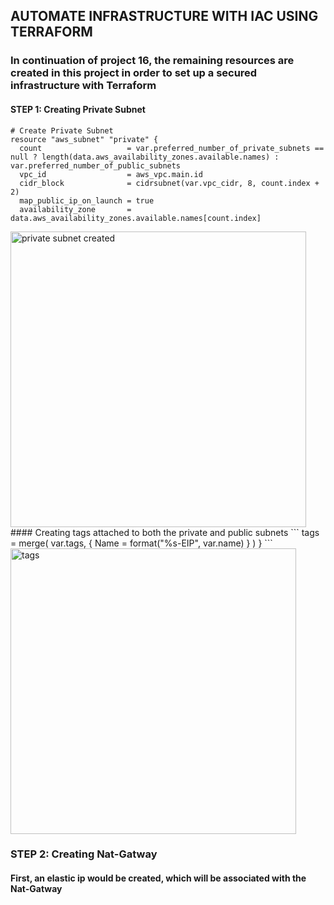 ## AUTOMATE INFRASTRUCTURE WITH IAC USING TERRAFORM
### In continuation of project 16, the remaining resources are created in this project in order to set up a secured infrastructure with Terraform
#### STEP 1: Creating Private Subnet
```
# Create Private Subnet 
resource "aws_subnet" "private" {
  count                   = var.preferred_number_of_private_subnets == null ? length(data.aws_availability_zones.available.names) : var.preferred_number_of_public_subnets
  vpc_id                  = aws_vpc.main.id
  cidr_block              = cidrsubnet(var.vpc_cidr, 8, count.index + 2)
  map_public_ip_on_launch = true
  availability_zone       = data.aws_availability_zones.available.names[count.index]
```
<img width="473" alt="private subnet created" src="https://user-images.githubusercontent.com/112771723/203789764-de9c4bdc-bc27-4e7d-b96f-134a7c30bc3d.png">
#### Creating tags attached to both the private and public subnets
```
tags = merge(
    var.tags,
    {
      Name = format("%s-EIP", var.name)
    }
  )  
}
```
<img width="457" alt="tags" src="https://user-images.githubusercontent.com/112771723/203792792-c14850fa-c656-46d2-b51e-dc9cc877054c.png">

### STEP 2: Creating Nat-Gatway
#### First, an elastic ip would be created, which will be associated with the Nat-Gatway
